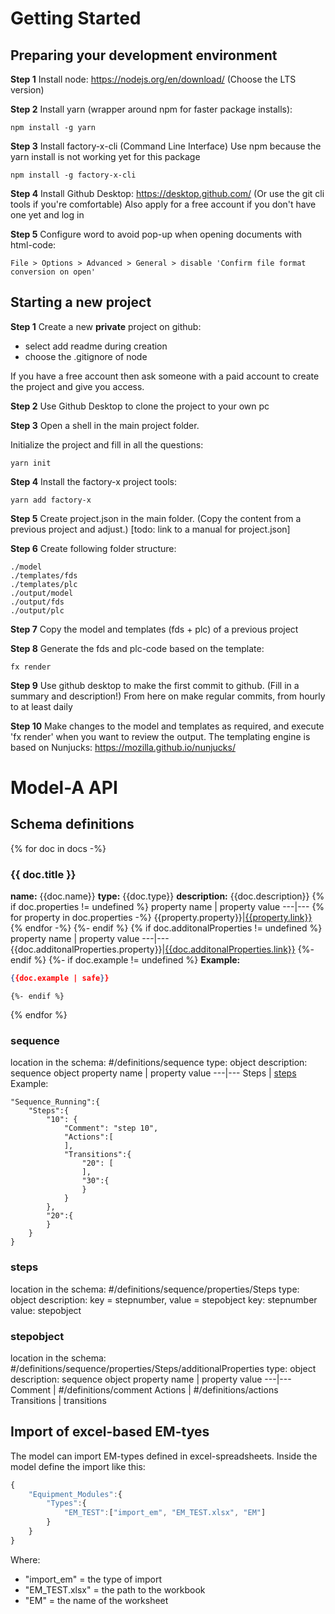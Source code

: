 # Getting Started

## Preparing your development environment
**Step 1** 
Install node: https://nodejs.org/en/download/ (Choose the LTS version)

**Step 2**
Install yarn (wrapper around npm for faster package installs):
```
npm install -g yarn
```
**Step 3**
Install factory-x-cli (Command Line Interface)
Use npm because the yarn install is not working yet for this package
```
npm install -g factory-x-cli
```

**Step 4**
Install Github Desktop: https://desktop.github.com/
(Or use the git cli tools if you're comfortable)
Also apply for a free account if you don't have one yet and log in


**Step 5**
Configure word to avoid pop-up when opening documents with html-code:
```
File > Options > Advanced > General > disable 'Confirm file format conversion on open'
```
## Starting a new project

**Step 1**
Create a new __**private**__ project on github:
* select add readme during creation
* choose the .gitignore of node

If you have a free account then ask someone with a paid account to create the project and give you access.

**Step 2**
Use Github Desktop to clone the project to your own pc

**Step 3**
Open a shell in the main project folder.

Initialize the project and fill in all the questions:

```shell
yarn init
```
**Step 4**
Install the factory-x project tools:
```shell
yarn add factory-x
```
**Step 5**
Create project.json in the main folder.
(Copy the content from a previous project and adjust.)
[todo: link to a manual for project.json]

**Step 6**
Create following folder structure:
```
./model 
./templates/fds
./templates/plc
./output/model
./output/fds
./output/plc
```
**Step 7**
Copy the model and templates (fds + plc) of a previous project

**Step 8**
Generate the fds and plc-code based on the template:
```shell
fx render
```
**Step 9**
Use github desktop to make the first commit to github.
(Fill in a summary and description!)
From here on make regular commits, from hourly to at least daily

**Step 10**
Make changes to the model and templates as required, and execute 'fx render' when you want to review the output.
The templating engine is based on Nunjucks: https://mozilla.github.io/nunjucks/

# Model-A API
## Schema definitions

{% for doc in docs -%}
### {{ doc.title }}
**name:** {{doc.name}}
**type:** {{doc.type}}
**description:** {{doc.description}}
	{% if doc.properties != undefined %}
property name | property value
---|---
		{% for property in doc.properties -%}
{{property.property}}|[{{property.link}}](#{{property.link}})
		{% endfor -%}
	{%- endif %}
	{% if doc.additonalProperties != undefined %}
property name | property value
---|---
{{doc.additonalProperties.property}}|[{{doc.additonalProperties.link}}](#{{doc.additonalProperties.link}})
	{%- endif %}
	{%- if doc.example != undefined %}
**Example:**
```json
{{doc.example | safe}}
```
	{%- endif %}
{% endfor %}

### sequence
location in the schema: #/definitions/sequence
type: object
description: sequence object
property name | property value
---|---
Steps | [steps](#steps)
Example:
```
"Sequence_Running":{
	"Steps":{
		"10": {
			"Comment": "step 10",
			"Actions":[
			],
			"Transitions":{
				"20": [
				],
				"30":{
				}
			}
		},
		"20":{
		}
	}
}
```

### steps
location in the schema: #/definitions/sequence/properties/Steps
type: object
description: key = stepnumber, value = stepobject
key: stepnumber
value: stepobject

### stepobject
location in the schema: #/definitions/sequence/properties/Steps/additionalProperties
type: object
description: sequence object
property name | property value
---|---
Comment | #/definitions/comment
Actions | #/definitions/actions
Transitions | transitions

## Import of excel-based EM-tyes
The model can import EM-types defined in excel-spreadsheets.
Inside the model define the import like this:
```js
{
    "Equipment_Modules":{
        "Types":{
            "EM_TEST":["import_em", "EM_TEST.xlsx", "EM"]
        }
    }
}
```
Where:
- "import_em" = the type of import
- "EM_TEST.xlsx" = the path to the workbook
- "EM" = the name of the worksheet
 

